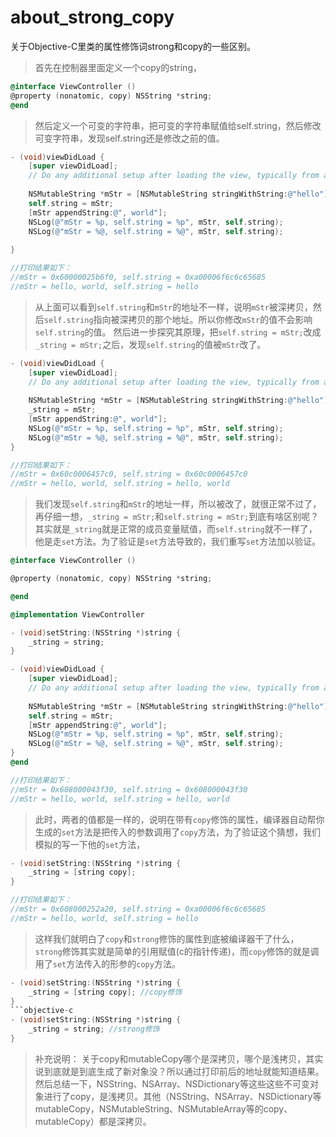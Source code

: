 # about_strong_copy
关于Objective-C里类的属性修饰词strong和copy的一些区别。

>首先在控制器里面定义一个copy的string，
```objective-c
@interface ViewController ()
@property (nonatomic, copy) NSString *string;
@end
```
>然后定义一个可变的字符串，把可变的字符串赋值给self.string，然后修改可变字符串，发现self.string还是修改之前的值。
```objective-c
- (void)viewDidLoad {
    [super viewDidLoad];
    // Do any additional setup after loading the view, typically from a nib.
    
    NSMutableString *mStr = [NSMutableString stringWithString:@"hello"];
    self.string = mStr;
    [mStr appendString:@", world"];
    NSLog(@"mStr = %p, self.string = %p", mStr, self.string);
    NSLog(@"mStr = %@, self.string = %@", mStr, self.string);
    
}

//打印结果如下：
//mStr = 0x60000025b6f0, self.string = 0xa00006f6c6c65685
//mStr = hello, world, self.string = hello
```
>从上面可以看到`self.string`和`mStr`的地址不一样，说明`mStr`被深拷贝，然后`self.string`指向被深拷贝的那个地址。所以你修改`mStr`的值不会影响`self.string`的值。
>然后进一步探究其原理，把`self.string = mStr;`改成`_string = mStr;`之后，发现`self.string`的值被`mStr`改了。
```objective-c
- (void)viewDidLoad {
    [super viewDidLoad];
    // Do any additional setup after loading the view, typically from a nib.
    
    NSMutableString *mStr = [NSMutableString stringWithString:@"hello"];
    _string = mStr;
    [mStr appendString:@", world"];
    NSLog(@"mStr = %p, self.string = %p", mStr, self.string);
    NSLog(@"mStr = %@, self.string = %@", mStr, self.string);
}

//打印结果如下：
//mStr = 0x60c0006457c0, self.string = 0x60c0006457c0
//mStr = hello, world, self.string = hello, world
```

>我们发现`self.string`和`mStr`的地址一样，所以被改了，就很正常不过了，再仔细一想，`_string = mStr;`和`self.string = mStr;`到底有啥区别呢？其实就是`_string`就是正常的成员变量赋值，而`self.string`就不一样了，他是走`set`方法。为了验证是`set`方法导致的，我们重写`set`方法加以验证。
```objective-c
@interface ViewController ()

@property (nonatomic, copy) NSString *string;

@end

@implementation ViewController

- (void)setString:(NSString *)string {
    _string = string;
}

- (void)viewDidLoad {
    [super viewDidLoad];
    // Do any additional setup after loading the view, typically from a nib.
    
    NSMutableString *mStr = [NSMutableString stringWithString:@"hello"];
    self.string = mStr;
    [mStr appendString:@", world"];
    NSLog(@"mStr = %p, self.string = %p", mStr, self.string);
    NSLog(@"mStr = %@, self.string = %@", mStr, self.string);
}
@end

//打印结果如下：
//mStr = 0x608000043f30, self.string = 0x608000043f30
//mStr = hello, world, self.string = hello, world
```
>此时，两者的值都是一样的，说明在带有`copy`修饰的属性，编译器自动帮你生成的`set`方法是把传入的参数调用了`copy`方法，为了验证这个猜想，我们模拟的写一下他的`set`方法，
```objective-c
- (void)setString:(NSString *)string {
    _string = [string copy];
}

//打印结果如下：
//mStr = 0x608000252a20, self.string = 0xa00006f6c6c65685
//mStr = hello, world, self.string = hello
```

>这样我们就明白了`copy`和`strong`修饰的属性到底被编译器干了什么，`strong`修饰其实就是简单的引用赋值(c的指针传递)，而`copy`修饰的就是调用了`set`方法传入的形参的`copy`方法。
```objective-c
- (void)setString:(NSString *)string {
    _string = [string copy]; //copy修饰
}
```objective-c
- (void)setString:(NSString *)string {
    _string = string; //strong修饰
}
```

>补充说明：
关于copy和mutableCopy哪个是深拷贝，哪个是浅拷贝，其实说到底就是到底生成了新对象没？所以通过打印前后的地址就能知道结果。然后总结一下，NSString、NSArray、NSDictionary等这些这些不可变对象进行了copy，是浅拷贝。其他（NSString、NSArray、NSDictionary等mutableCopy，NSMutableString、NSMutableArray等的copy、mutableCopy）都是深拷贝。

